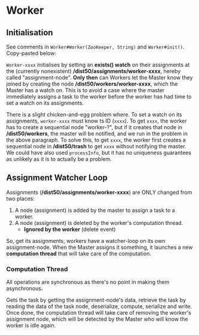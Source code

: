 # Worker
## Initialisation
See comments in `Worker#Worker(ZooKeeper, String)` and `Worker#init()`. Copy-pasted below:

`Worker-xxxx` initialises by setting an __exists() watch__ on their assignments at the (currently nonexistent) __/dist50/assignments/worker-xxxx__, hereby called "assignment-node". __Only then__ can Workers let the Master know they joined by creating the node __/dist50/workers/worker-xxxx__, which the Master has a watch on. This is to avoid a case where the master immediately assigns a task to the worker before the worker has had time to set a watch on its assignments.

There is a slight chicken-and-egg problem where. To set a watch on its assignments, `worker-xxxx` must know ts ID (`xxxx`). To get `xxxx`, the worker has to create a sequential node "worker-?", but if it creates that node in __/dist50/workers__, the master will be notified, and we run in the problem in the above paragraph. To solve this, to get `xxxx`, the worker first creates a sequential node in __/dist50/trash__ to get `xxxx` without notifying the master. We could have also used `processInfo`, but it has no uniqueness guarantees as unlikely as it is to actually be a problem.

## Assignment Watcher Loop
Assignments (__/dist50/assignments/worker-xxxx__) are ONLY changed from two places: 
1. A node (assignment) is added by the master to assign a task to a worker. 
2. A node (assignment) is deleted by the worker's computation thread.
   * __Ignored by the worker__ (delete event) 

So, get its assignments, workers have a watcher-loop on its own assignment-node. When the Master assigns it something, it launches a new __computation thread__ that will take care of the computation.

### Computation Thread
All operations are synchronous as there's no point in making them asynchronous.

Gets the task by getting the assignment-node's data, retrieve the task by reading the data of the task node, deserialize, compute, serialize and write. Once done, the computation thread will take care of removing the worker's assignment node, which will be detected by the Master who will know the worker is idle again.
